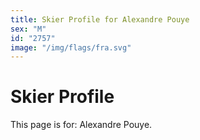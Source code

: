 ```yaml
---
title: Skier Profile for Alexandre Pouye
sex: "M"
id: "2757"
image: "/img/flags/fra.svg" 
---
```


# Skier Profile

This page is for: Alexandre Pouye.
    